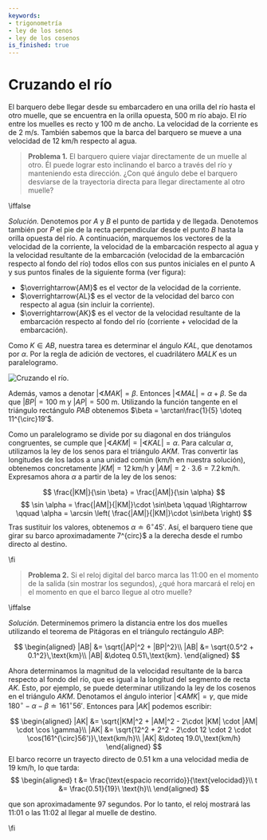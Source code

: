 ```yaml
---
keywords:
- trigonometría
- ley de los senos
- ley de los cosenos
is_finished: true
---
```


# Cruzando el río

El barquero debe llegar desde su embarcadero en una orilla del río hasta el otro muelle, que se encuentra en la orilla opuesta, $500\ \text{m}$
río abajo. El río entre los muelles es recto y 
$100\ \text{m}$ de ancho. La velocidad de la corriente es de $2\ \text{m}/\text{s}$.
También sabemos que la barca del barquero se mueve a una velocidad de $12\ \text{km}/\text{h}$ respecto al agua.

> **Problema 1.** El barquero quiere viajar directamente de un muelle
al otro. Él puede lograr esto inclinando el barco a través del río
y manteniendo esta dirección. ¿Con qué ángulo debe el barquero desviarse de la trayectoria directa para llegar directamente al otro muelle?

\iffalse

*Solución.* Denotemos por $A$ y $B$ el punto de partida y de llegada. Denotemos también por $P$ el pie de la recta perpendicular desde el punto $B$ hasta la orilla opuesta del río.  A continuación, marquemos los vectores de la velocidad de la corriente, la velocidad de la embarcación respecto al agua y la velocidad resultante de la embarcación (velocidad de la embarcación respecto al fondo del río) todos ellos con sus puntos iniciales en el punto A y sus puntos finales de la siguiente forma (ver figura):

- $\overrightarrow{AM}$ es el vector de la velocidad de la corriente.
- $\overrightarrow{AL}$ es el vector de la velocidad del barco con respecto al agua (sin incluir la corriente).
- $\overrightarrow{AK}$ es el vector de la velocidad resultante de la embarcación respecto al fondo del río (corriente + velocidad de la embarcación).

Como $K\in AB$, nuestra tarea es determinar el ángulo $KAL$, que denotamos por $\alpha$. Por la regla de adición de vectores, el cuadrilátero $MALK$ es un paralelogramo.


![Cruzando el río.](math4you_00011.jpg)

Además, vamos a denotar $\lvert \sphericalangle MAK \rvert = \beta$. Entonces $\lvert \sphericalangle MAL \rvert  = \alpha + \beta$. 
Se da que $|BP|=100\ \text{m}$ y $|AP|=500\ \text{m}$. Utilizando la función tangente en el triángulo rectángulo $PAB$ obtenemos $\beta = \arctan\frac{1}{5} \doteq 11^{\circ}19'$.

Como un paralelogramo se divide por su diagonal en dos triángulos congruentes, se cumple que
$\lvert \sphericalangle AKM \rvert= \lvert \sphericalangle KAL \rvert = \alpha$.
Para calcular $\alpha$, utilizamos la ley de los senos para el triángulo $AKM$.
Tras convertir las longitudes de los lados a una unidad común (km/h en nuestra solución), obtenemos concretamente
$|KM|=12\,\text{km/h}$ y $|AM|=2\cdot 3.6=7.2\,\text{km/h}$. Expresamos ahora $\alpha$ a partir de la ley de los senos:

$$
\frac{|KM|}{\sin \beta} = \frac{|AM|}{\sin \alpha}
$$
$$
\sin \alpha = \frac{|AM|}{|KM|}\cdot \sin\beta \qquad \Rightarrow \qquad \alpha = \arcsin \left( \frac{|AM|}{|KM|}\cdot \sin\beta \right) 
$$
Tras sustituir los valores, obtenemos $\alpha
\doteq 6^{\circ}45'$. Así, el barquero tiene que girar su barco aproximadamente 7^{circ}$ a la derecha desde el rumbo directo al destino.

\fi

>**Problema 2.** Si el reloj digital del barco marca las 11:00 en el momento de la salida (sin mostrar los segundos), ¿qué hora marcará el reloj en el momento en que el barco llegue al otro muelle? 

\iffalse

*Solución.* Determinemos primero la distancia entre los dos muelles utilizando el teorema de Pitágoras en el triángulo rectángulo $ABP$:

$$
\begin{aligned}
|AB| &= \sqrt{|AP|^2 + |BP|^2}\\
|AB| &= \sqrt{0.5^2 + 0.1^2}\,\text{km}\\
|AB| &\doteq 0.51\,\text{km}.
\end{aligned}
$$

Ahora determinamos la magnitud de la velocidad resultante de la barca respecto al fondo del río, que es igual a la longitud del segmento de recta $AK$. Esto, por ejemplo, se puede determinar utilizando la ley de los cosenos en el triángulo $AKM$. Denotamos el ángulo interior $\lvert \sphericalangle AMK \rvert =\gamma$, que mide $180^{\circ}-\alpha - \beta \doteq 161^{\circ}56'$. 
Entonces para $|AK|$ podemos escribir:


$$
\begin{aligned}
|AK| &= \sqrt{|KM|^2 + |AM|^2 - 2\cdot |KM| \cdot |AM| \cdot \cos \gamma}\\
|AK| &= \sqrt{12^2 + 2^2 - 2\cdot 12 \cdot 2 \cdot \cos(161^{\circ}56')}\,\text{km/h}\\
|AK| &\doteq 19.0\,\text{km/h}
\end{aligned}
$$
El barco recorre un trayecto directo de $0.51\ \text{km}$ a una velocidad media de $19\ \text{km}/\text{h}$, lo que tarda:
$$
\begin{aligned}
t &= \frac{\text{espacio recorrido}}{\text{velocidad}}\\
t &= \frac{0.51}{19}\ \text{h}\\
\end{aligned}
$$

que son aproximadamente 97 segundos. Por lo tanto, el reloj mostrará las 11:01 o las 11:02 al llegar al muelle de destino. 

\fi